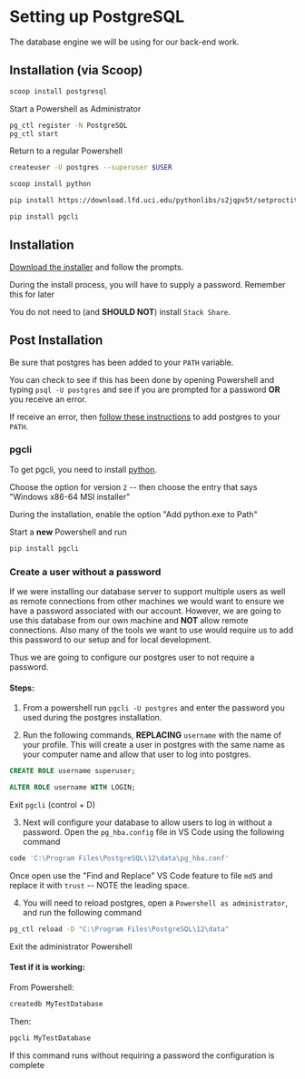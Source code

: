 # Setting up PostgreSQL

The database engine we will be using for our back-end work.

## Installation (via Scoop)

```sh
scoop install postgresql
```

Start a Powershell as Administrator

```sh
pg_ctl register -N PostgreSQL
pg_ctl start
```

Return to a regular Powershell

```sh
createuser -U postgres --superuser $USER
```

```sh
scoop install python
```

```sh
pip install https://download.lfd.uci.edu/pythonlibs/s2jqpv5t/setproctitle-1.1.10-cp38-cp38-win_amd64.whl
```

```sh
pip install pgcli
```

## Installation

[Download the installer](https://www.enterprisedb.com/downloads/postgres-postgresql-downloads) and follow the prompts.

During the install process, you will have to supply a password. Remember this for later

You do not need to (and **SHOULD NOT**) install `Stack Share`.

## Post Installation

Be sure that postgres has been added to your `PATH` variable.

You can check to see if this has been done by opening Powershell and typing `psql -U postgres` and see if you are prompted for a password **OR** you receive an error.

If receive an error, then [follow these instructions](https://sqlbackupandftp.com/blog/setting-windows-path-for-postgres-tools) to add postgres to your `PATH`.

### pgcli

To get pgcli, you need to install [python](https://www.python.org/downloads/windows/).

Choose the option for version `2` -- then choose the entry that says "Windows x86-64 MSI installer"

During the installation, enable the option "Add python.exe to Path"

Start a **new** Powershell and run

```sh
pip install pgcli
```

<!--
#### Configure pgcli with nice defaults

```sh
pgcli >/dev/null 2>&1
sed -i "s/multiline_continuation_char = ''/multiline_continuation_char = '.'/g" ~/.config/pgcli/config
sed -i "s/multi_line = False/multi_line = True/g" ~/.config/pgcli/config
sed -i "s/enable_pager = True/enable_pager = False/g" ~/.config/pgcli/config
sed -i "s/wider_completion_menu = False/wider_completion_menu = True/g" ~/.config/pgcli/config
sed -i "s/syntax_style = default/syntax_style=native/g" ~/.config/pgcli/config
```
 -->

### Create a user without a password

If we were installing our database server to support multiple users as well as remote connections from other machines we would want to ensure we have a password associated with our account. However, we are going to use this database from our own machine and **NOT** allow remote connections. Also many of the tools we want to use would require us to add this password to our setup and for local development.

Thus we are going to configure our postgres user to not require a password.

#### Steps:

1. From a powershell run `pgcli -U postgres` and enter the password you used during the postgres installation.

2. Run the following commands, **REPLACING** `username` with the name of your profile. This will create a user in postgres with the same name as your computer name and allow that user to log into postgres.

```sql
CREATE ROLE username superuser;

ALTER ROLE username WITH LOGIN;
```

Exit `pgcli` (control + D)

3. Next will configure your database to allow users to log in without a password. Open the `pg_hba.config` file in VS Code using the following command

```sh
code 'C:\Program Files\PostgreSQL\12\data\pg_hba.conf'
```

Once open use the "Find and Replace" VS Code feature to file `md5` and replace it with `trust` -- NOTE the leading space.

4. You will need to reload postgres, open a `Powershell as administrator`, and run the following command

```sh
pg_ctl reload -D "C:\Program Files\PostgreSQL\12\data"
```

Exit the administrator Powershell

#### Test if it is working:

From Powershell:

```sh
createdb MyTestDatabase
```

Then:

```sh
pgcli MyTestDatabase
```

If this command runs without requiring a password the configuration is complete
